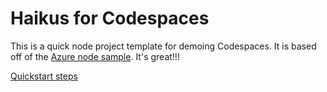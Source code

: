 
# Haikus for Codespaces

This is a quick node project template for demoing Codespaces. It is based off of the [Azure node sample](https://github.com/Azure-Samples/nodejs-docs-hello-world). It's great!!!


[Quickstart steps](https://docs.github.com/en/codespaces/getting-started/quickstart)
